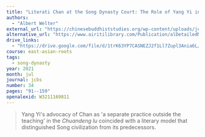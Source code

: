 ```yaml
---
title: "Literati Chan at the Song Dynasty Court: The Role of Yang Yi in the Creation of Chan Identity"
authors:
  - "Albert Welter"
external_url: "https://chinesebuddhiststudies.org/wp-content/uploads/jcbs3405_Welter91-159.pdf"
alternative_url: "https://www.airitilibrary.com/Publication/alDetailedMesh?DocID=P20160922003-202107-202108240008-202108240008-91-159"
drive_links:
  - "https://drive.google.com/file/d/1trK63YP7CASNEZJ2f1Ll7Zupl3Ania6L/view?usp=drivesdk"
course: east-asian-roots
tags:
  - song-dynasty
year: 2021
month: jul
journal: jcbs
number: 34
pages: "91--159"
openalexid: W3211169811
---
```


> Yang Yi's advocacy of Chan as 'a separate practice outside the teaching' in the *Chuandeng lu* coincided with a literary model that distinguished Song civilization from its predecessors.
